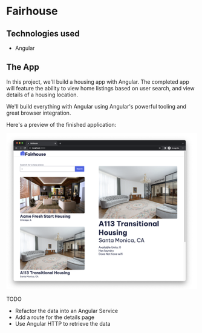 # Fairhouse

## Technologies used
* Angular

## The App

In this project, we'll build a housing app with Angular. The completed app will feature the ability to view home listings based on user search, and view details of a housing location.

We'll build everything with Angular using Angular's powerful tooling and great browser integration.

Here's a preview of the finished application:

![Completed application - one column search results, second column search details](9yB5AM9sBgVwfTR.png)

TODO
* Refactor the data into an Angular Service
* Add a route for the details page
* Use Angular HTTP to retrieve the data
